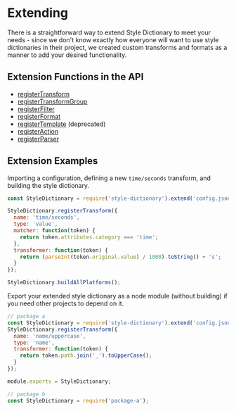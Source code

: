 # Extending

There is a straightforward way to extend Style Dictionary to meet your needs - since we don't know exactly how everyone will want to use style dictionaries in their project, we created custom transforms and formats as a manner to add your desired functionality.

## Extension Functions in the API
* [registerTransform](api.md#registertransform)
* [registerTransformGroup](api.md#registertransformgroup)
* [registerFilter](api.md#registerfilter)
* [registerFormat](api.md#registerformat)
* [registerTemplate](api.md#registertemplate) (deprecated)
* [registerAction](api.md#registeraction)
* [registerParser](api.md#registerparser)

## Extension Examples
Importing a configuration, defining a new `time/seconds` transform, and building the style dictionary.

```javascript
const StyleDictionary = require('style-dictionary').extend('config.json');

StyleDictionary.registerTransform({
  name: 'time/seconds',
  type: 'value',
  matcher: function(token) {
    return token.attributes.category === 'time';
  },
  transformer: function(token) {
    return (parseInt(token.original.value) / 1000).toString() + 's';
  }
});

StyleDictionary.buildAllPlatforms();
```


Export your extended style dictionary as a node module (without building) if you need other projects to depend on it.

```javascript
// package a
const StyleDictionary = require('style-dictionary').extend('config.json');
StyleDictionary.registerTransform({
  name: 'name/uppercase',
  type: 'name',
  transformer: function(token) {
    return token.path.join('_').toUpperCase();
  }
});

module.exports = StyleDictionary;

// package b
const StyleDictionary = require('package-a');
```
